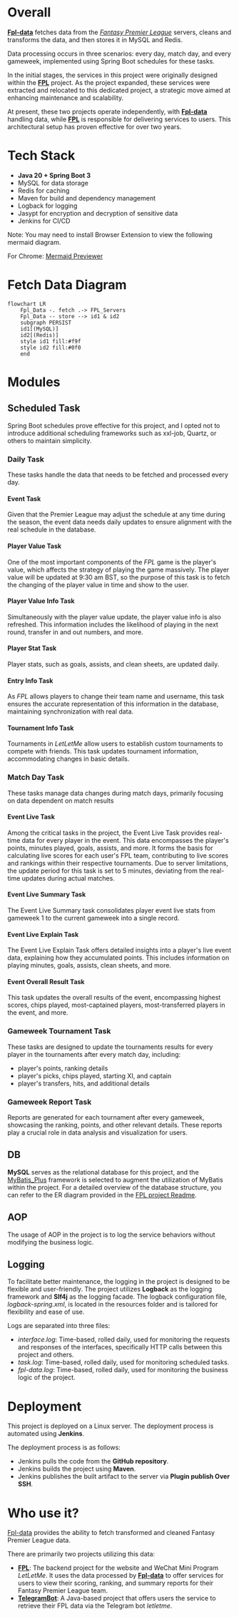 # Overall
**[Fpl-data](https://github.com/tonglam/fpl-data-public)** fetches data from the *[Fantasy Premier League](https://fantasy.premierleague.com/)* servers, cleans and transforms the data, and then stores it in MySQL and Redis. 

Data processing occurs in three scenarios: every day, match day, and every gameweek, implemented using Spring Boot schedules for these tasks.

In the initial stages, the services in this project were originally designed within the **[FPL](https://github.com/tonglam/fpl-public)** project. 
As the project expanded, these services were extracted and relocated to this dedicated project, a strategic move aimed at enhancing maintenance and scalability.

At present, these two projects operate independently, with **[Fpl-data](https://github.com/tonglam/fpl-data-public)** handling data,
while **[FPL](https://github.com/tonglam/fpl-public)** is responsible for delivering services to users. 
This architectural setup has proven effective for over two years.

# Tech Stack
- **Java 20 + Spring Boot 3**
- MySQL for data storage
- Redis for caching
- Maven for build and dependency management
- Logback for logging
- Jasypt for encryption and decryption of sensitive data
- Jenkins for CI/CD

Note: You may need to install Browser Extension to view the following mermaid diagram.

For Chrome: [Mermaid Previewer](https://chromewebstore.google.com/detail/oidjnlhbegipkcklbdfnbkikplpghfdl)

# Fetch Data Diagram

```mermaid
flowchart LR
    Fpl_Data -. fetch .-> FPL_Servers
    Fpl_Data -- store --> id1 & id2
    subgraph PERSIST
    id1[(MySQL)]
    id2[(Redis)]
    style id1 fill:#f9f
    style id2 fill:#0f0
    end
```

# Modules

## Scheduled Task
Spring Boot schedules prove effective for this project, and I opted not to introduce additional scheduling frameworks such as xxl-job, Quartz, or others to maintain simplicity.

### Daily Task
These tasks handle the data that needs to be fetched and processed every day.

#### Event Task
Given that the Premier League may adjust the schedule at any time during the season, the event data needs daily updates to ensure alignment with the real schedule in the database.

#### Player Value Task
One of the most important components of the _FPL_ game is the player's value, which affects the strategy of playing the game massively. 
The player value will be updated at 9:30 am BST, so the purpose of this task is to fetch the changing of the player value in time and show to the user.

#### Player Value Info Task
Simultaneously with the player value update, the player value info is also refreshed. 
This information includes the likelihood of playing in the next round, transfer in and out numbers, and more.

#### Player Stat Task
Player stats, such as goals, assists, and clean sheets, are updated daily.

#### Entry Info Task
As _FPL_ allows players to change their team name and username, this task ensures the accurate representation of this information in the database, maintaining synchronization with real data.

#### Tournament Info Task
Tournaments in _LetLetMe_ allow users to establish custom tournaments to compete with friends. 
This task updates tournament information, accommodating changes in basic details.

### Match Day Task
These tasks manage data changes during match days, primarily focusing on data dependent on match results

#### Event Live Task
Among the critical tasks in the project, the Event Live Task provides real-time data for every player in the event. 
This data encompasses the player's points, minutes played, goals, assists, and more. 
It forms the basis for calculating live scores for each user's FPL team, contributing to live scores and rankings within their respective tournaments. 
Due to server limitations, the update period for this task is set to 5 minutes, deviating from the real-time updates during actual matches.

#### Event Live Summary Task
The Event Live Summary task consolidates player event live stats from gameweek 1 to the current gameweek into a single record.

#### Event Live Explain Task
The Event Live Explain Task offers detailed insights into a player's live event data, explaining how they accumulated points. This includes information on playing minutes, goals, assists, clean sheets, and more.

#### Event Overall Result Task
This task updates the overall results of the event, encompassing highest scores, chips played, most-captained players, most-transferred players in the event, and more.

### Gameweek Tournament Task
These tasks are designed to update the tournaments results for every player in the tournaments after every match day, including:
- player's points, ranking details
- player's picks, chips played, starting XI, and captain
- player's transfers, hits, and additional details

### Gameweek Report Task
Reports are generated for each tournament after every gameweek, showcasing the ranking, points, and other relevant details. 
These reports play a crucial role in data analysis and visualization for users.

## DB
**MySQL** serves as the relational database for this project, and the [MyBatis_Plus](https://github.com/baomidou/mybatis-plus) framework is selected to augment the utilization of MyBatis within the project.
For a detailed overview of the database structure, you can refer to the ER diagram provided in the [FPL project Readme](https://github.com/tonglam/fpl-public/blob/main/README.md).

## AOP
The usage of AOP in the project is to log the service behaviors without modifying the business logic.

## Logging
To facilitate better maintenance, the logging in the project is designed to be flexible and user-friendly. 
The project utilizes **Logback** as the logging framework and **Slf4j** as the logging facade. 
The logback configuration file, *logback-spring.xml*, is located in the resources folder and is tailored for flexibility and ease of use.

Logs are separated into three files:
- *interface.log*: Time-based, rolled daily, used for monitoring the requests and responses of the interfaces, specifically HTTP calls between this project and others.
- *task.log*: Time-based, rolled daily, used for monitoring scheduled tasks.
- *fpl-data.log*: Time-based, rolled daily, used for monitoring the business logic of the project.

# Deployment
This project is deployed on a Linux server. The deployment process is automated using **Jenkins**.

The deployment process is as follows:
- Jenkins pulls the code from the **GitHub repository**.
- Jenkins builds the project using **Maven**.
- Jenkins publishes the built artifact to the server via **Plugin publish Over SSH**.

# Who use it?
[Fpl-data](https://github.com/tonglam/fpl-data-public) provides the ability to fetch transformed and cleaned Fantasy Premier League data.

There are primarily two projects utilizing this data:
- **[FPL](https://github.com/tonglam/fpl-public)**: The backend project for the website and WeChat Mini Program *LetLetMe*. 
It uses the data processed by **[Fpl-data](https://github.com/tonglam/fpl-data-public)** to offer services for users to view their scoring, ranking, and summary reports for their Fantasy Premier League team.
- **[TelegramBot](https://github.com/tonglam/telegramBot-public)**: A Java-based project that offers users the service to retrieve their FPL data via the Telegram bot *letletme*.